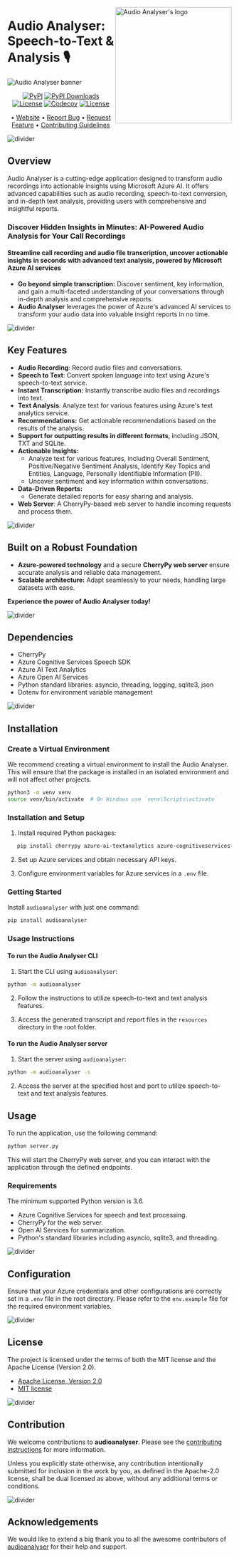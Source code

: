 
<!-- markdownlint-disable MD033 MD041 -->

<img
src="https://kura.pro/audioanalyser/images/logos/audioanalyser.webp"
align="right"
alt="Audio Analyser's logo"
height="261"
width="261"
/>

<!-- markdownlint-enable MD033 MD041 -->

# Audio Analyser: Speech-to-Text & Analysis 🎙️

![Audio Analyser banner][banner]

<!-- markdownlint-disable MD033 MD041 -->
<center>
<!-- markdownlint-enable MD033 MD041 -->

[![PyPI][pypi-badge]][03] [![PyPI Downloads][pypi-downloads-badge]][07] [![License][license-badge]][01] [![Codecov][codecov-badge]][06] [![License][license-badge]][02]

• [Website][00]
• [Report Bug][03]
• [Request Feature][03]
• [Contributing Guidelines][04]

<!-- markdownlint-disable MD033 MD041 -->
</center>
<!-- markdownlint-enable MD033 MD041 -->

![divider][divider]

## Overview

Audio Analyser is a cutting-edge application designed to transform audio recordings into actionable insights using Microsoft Azure AI. It offers advanced capabilities such as audio recording, speech-to-text conversion, and in-depth text analysis, providing users with comprehensive and insightful reports.

### Discover Hidden Insights in Minutes: AI-Powered Audio Analysis for Your Call Recordings

#### Streamline call recording and audio file transcription, uncover actionable insights in seconds with advanced text analysis, powered by Microsoft Azure AI services

- **Go beyond simple transcription:** Discover sentiment, key information, and gain a multi-faceted understanding of your conversations through in-depth analysis and comprehensive reports.
- **Audio Analyser** leverages the power of Azure's advanced AI services to transform your audio data into valuable insight reports in no time.

![divider][divider]

## Key Features

- **Audio Recording**: Record audio files and conversations.
- **Speech to Text**: Convert spoken language into text using Azure's speech-to-text service.
- **Instant Transcription:** Instantly transcribe audio files and recordings into text.
- **Text Analysis**: Analyze text for various features using Azure's text analytics service.
- **Recommendations:** Get actionable recommendations based on the results of the analysis.
- **Support for outputting results in different formats**, including JSON, TXT and SQLite.
- **Actionable Insights:**
  - Analyze text for various features, including Overall Sentiment, Positive/Negative Sentiment Analysis,  Identify Key Topics and Entities, Language, Personally Identifiable Information (PII).
  - Uncover sentiment and key information within conversations.
- **Data-Driven Reports:**
  - Generate detailed reports for easy sharing and analysis.
- **Web Server**: A CherryPy-based web server to handle incoming requests and process them.

![divider][divider]

## Built on a Robust Foundation

- **Azure-powered technology** and a secure **CherryPy web server** ensure accurate analysis and reliable data management.
- **Scalable architecture:** Adapt seamlessly to your needs, handling large datasets with ease.

**Experience the power of Audio Analyser today!**

![divider][divider]

## Dependencies

- CherryPy
- Azure Cognitive Services Speech SDK
- Azure AI Text Analytics
- Azure Open AI Services
- Python standard libraries: asyncio, threading, logging, sqlite3, json
- Dotenv for environment variable management

![divider][divider]

## Installation

### Create a Virtual Environment

We recommend creating a virtual environment to install the Audio Analyser. This will ensure that the package is installed in an isolated environment and will not affect other projects.

```bash
python3 -m venv venv
source venv/bin/activate  # On Windows use `venv\Scripts\activate`
```

### Installation and Setup

1. Install required Python packages:

```bash
   pip install cherrypy azure-ai-textanalytics azure-cognitiveservices-speech
```

2. Set up Azure services and obtain necessary API keys.

3. Configure environment variables for Azure services in a `.env` file.

### Getting Started

Install `audioanalyser` with just one command:

```bash
pip install audioanalyser
```

### Usage Instructions

#### To run the Audio Analyser CLI

1. Start the CLI using `audioanalyser`:

```bash
python -m audioanalyser
```

2. Follow the instructions to utilize speech-to-text and text analysis features.

3. Access the generated transcript and report files in the `resources` directory in the root folder.

#### To run the Audio Analyser server

1. Start the server using `audioanalyser`:

```bash
python -m audioanalyser -s
```

2. Access the server at the specified host and port to utilize speech-to-text and text analysis features.

## Usage

To run the application, use the following command:

``` bash
python server.py
```

This will start the CherryPy web server, and you can interact with the application through the defined endpoints.

### Requirements

The minimum supported Python version is 3.6.

- Azure Cognitive Services for speech and text processing.
- CherryPy for the web server.
- Open AI Services for summarization.
- Python's standard libraries including asyncio, sqlite3, and threading.

![divider][divider]

## Configuration

Ensure that your Azure credentials and other configurations are correctly set in a `.env` file in the root directory.
Please refer to the `env.example` file for the required environment variables.

![divider][divider]

## License

The project is licensed under the terms of both the MIT license and the
Apache License (Version 2.0).

- [Apache License, Version 2.0][01]
- [MIT license][02]

![divider][divider]

## Contribution

We welcome contributions to **audioanalyser**. Please see the
[contributing instructions][04] for more information.

Unless you explicitly state otherwise, any contribution intentionally
submitted for inclusion in the work by you, as defined in the
Apache-2.0 license, shall be dual licensed as above, without any
additional terms or conditions.

![divider][divider]

## Acknowledgements

We would like to extend a big thank you to all the awesome contributors
of [audioanalyser][05] for their help and support.

[00]: https://audioanalyser.pro/ "Speech-to-Text & Analysis: Easy, Fast, Accurate."
[01]: https://opensource.org/license/apache-2-0/ "Apache License, Version 2.0"
[02]: http://opensource.org/licenses/MIT "MIT license"
[03]: https://github.com/sebastienrousseau/audioanalyser/issues "Audio Analyser on GitHub"
[04]: https://github.com/sebastienrousseau/audioanalyser/blob/main/CONTRIBUTING.md "Contributing Guidelines"
[05]: https://github.com/sebastienrousseau/audioanalyser/graphs/contributors "Contributors"
[06]: https://codecov.io/github/sebastienrousseau/audioanalyser?branch=main "Codecov"
[07]: https://pypi.org/project/audioanalyser/ "Audio Analyser on PyPI"

[banner]: https://kura.pro/audioanalyser/images/titles/title-audioanalyser.webp "Speech-to-Text & Analysis: Easy, Fast, Accurate."
[codecov-badge]: https://img.shields.io/codecov/c/github/sebastienrousseau/audioanalyser?style=for-the-badge&token=AaUxKfRiou 'Codecov badge'
[license-badge]: https://img.shields.io/pypi/l/audioanalyser?style=for-the-badge 'License badge'
[pypi-badge]: https://img.shields.io/pypi/pyversions/audioanalyser.svg?style=for-the-badge 'PyPI badge'
[pypi-downloads-badge]:https://img.shields.io/pypi/dm/audioanalyser.svg?style=for-the-badge 'PyPI Downloads badge'

[divider]: https://kura.pro/common/images/elements/divider.svg "Divider"